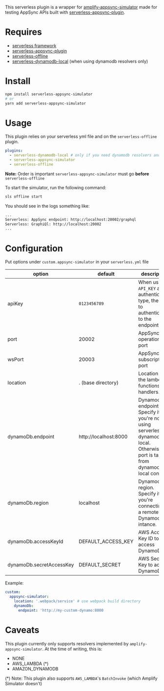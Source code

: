 This serverless plugin is a wrapper for [amplify-appsync-simulator](amplify-appsync-simulator) made for testing AppSync APIs built with [serverless-appsync-plugin](https://github.com/sid88in/serverless-appsync-plugin).


# Requires
- [serverless framework](https://github.com/serverless/serverless)
- [serverless-appsync-plugin](https://github.com/sid88in/serverless-appsync-plugin)
- [serverless-offline](https://github.com/dherault/serverless-offline)
- [serverless-dynamodb-local](https://github.com/99xt/serverless-dynamodb-local) (when using dynamodb resolvers only)

# Install

````bash
npm install serverless-appsync-simulator
# or
yarn add serverless-appsync-simulator
````

# Usage

This plugin relies on your serverless yml file and on the `serverless-offline` plugin.

````yml
plugins:
  - serverless-dynamodb-local # only if you need dynamodb resolvers and you don't have an external dynamodb
  - serverless-appsync-simulator
  - serverless-offline
````

**Note:** Order is important `serverless-appsync-simulator` must go **before** `serverless-offline`

To start the simulator, run the following command:
````bash
sls offline start
````

You should see in the logs something like:

````bash
...
Serverless: AppSync endpoint: http://localhost:20002/graphql
Serverless: GraphiQl: http://localhost:20002
...
````

# Configuration

Put options under `custom.appsync-simulator` in your `serverless.yml` file

| option                   | default               | description                                                                                                                    |
| ------------------------ | --------------------- | ------------------------------------------------------------------------------------------------------------------------------ |
| apiKey                   | `0123456789`          | When using `API_KEY` as authentication type, the key to authenticate to the endpoint.                                          |
| port                     | 20002                 | AppSync operations port                                                                                                        |
| wsPort                   | 20003                 | AppSync subscriptions port                                                                                                     |
| location                 | . (base directory)    | Location of the lambda functions handlers.                                                                                     |
| dynamoDb.endpoint        | http://localhost:8000 | Dynamodb endpoint. Specify it if you're not using serverless-dynamodb-local. Otherwise, port is taken from dynamodb-local conf |
| dynamoDb.region          | localhost             | Dynamodb region. Specify it if you're connecting to a remote Dynamodb intance.                                                 |
| dynamoDb.accessKeyId     | DEFAULT_ACCESS_KEY    | AWS Access Key ID to access DynamoDB                                                                                           |
| dynamoDb.secretAccessKey | DEFAULT_SECRET        | AWS Secret Key to access DynamoDB                                                                                              |
Example:

````yml
custom:
  appsync-simulator:
    location: '.webpack/service' # use webpack build directory
    dynamoDb:
      endpoint: 'http://my-custom-dynamo:8000

````

# Caveats

This plugin currently only supports resolvers implemented by `amplify-appsync-simulator`.
At the time of writing, this is:

- NONE
- AWS_LAMBDA (*)
- AMAZON_DYNAMODB

(*) Note: This plugin also supports `AWS_LAMBDA`'s `BatchInvoke` (which Amplify Simulator doesn't)
